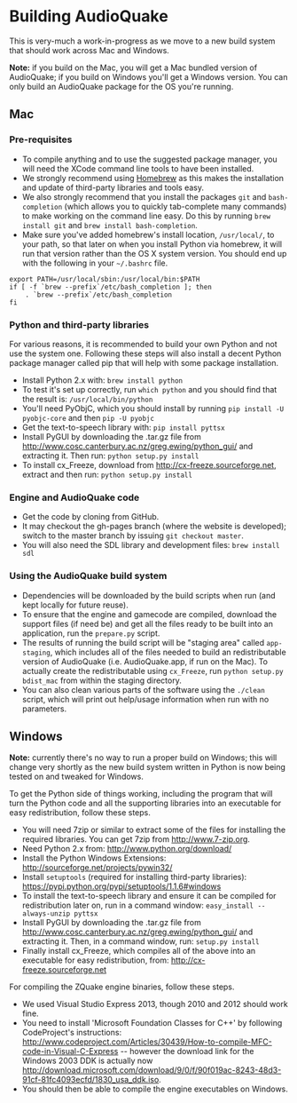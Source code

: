 Building AudioQuake
====================

This is very-much a work-in-progress as we move to a new build system that should work across Mac and Windows.

**Note:** if you build on the Mac, you will get a Mac bundled version of AudioQuake; if you build on Windows you'll get a Windows version.  You can only build an AudioQuake package for the OS you're running.

Mac
----

### Pre-requisites

* To compile anything and to use the suggested package manager, you will need the XCode command line tools to have been installed.
* We strongly recommend using [Homebrew](http://brew.sh) as this makes the installation and update of third-party libraries and tools easy.
* We also strongly recommend that you install the packages `git` and `bash-completion` (which allows you to quickly tab-complete many commands) to make working on the command line easy.  Do this by running `brew install git` and `brew install bash-completion`.
* Make sure you've added homebrew's install location, `/usr/local/`, to your path, so that later on when you install Python via homebrew, it will run that version rather than the OS X system version.  You should end up with the following in your `~/.bashrc` file.

```
export PATH=/usr/local/sbin:/usr/local/bin:$PATH
if [ -f `brew --prefix`/etc/bash_completion ]; then
	. `brew --prefix`/etc/bash_completion
fi
```

### Python and third-party libraries

For various reasons, it is recommended to build your own Python and not use the system one.  Following these steps will also install a decent Python package manager called pip that will help with some package installation.

* Install Python 2.x with: `brew install python`
* To test it's set up correctly, run `which python` and you should find that the result is: `/usr/local/bin/python`
* You'll need PyObjC, which you should install by running `pip install -U pyobjc-core` and then `pip -U pyobjc`
* Get the text-to-speech library with: `pip install pyttsx`
* Install PyGUI by downloading the .tar.gz file from <http://www.cosc.canterbury.ac.nz/greg.ewing/python_gui/> and extracting it.  Then run: `python setup.py install`
* To install cx_Freeze, download from <http://cx-freeze.sourceforge.net>, extract and then run: `python setup.py install`

### Engine and AudioQuake code

* Get the code by cloning from GitHub.
* It may checkout the gh-pages branch (where the website is developed); switch to the master branch by issuing `git checkout master`.
* You will also need the SDL library and development files: `brew install sdl`

### Using the AudioQuake build system

* Dependencies will be downloaded by the build scripts when run (and kept locally for future reuse).
* To ensure that the engine and gamecode are compiled, download the support files (if need be) and get all the files ready to be built into an application, run the `prepare.py` script.
* The results of running the build script will be "staging area" called `app-staging`, which includes all of the files needed to build an redistributable version of AudioQuake (i.e. AudioQuake.app, if run on the Mac).  To actually create the redistributable using `cx_Freeze`, run `python setup.py bdist_mac` from within the staging directory.
* You can also clean various parts of the software using the `./clean` script, which will print out help/usage information when run with no parameters.


Windows
--------

**Note:** currently there's no way to run a proper build on Windows; this will change very shortly as the new build system written in Python is now being tested on and tweaked for Windows.

To get the Python side of things working, including the program that will turn the Python code and all the supporting libraries into an executable for easy redistribution, follow these steps.

* You will need 7zip or similar to extract some of the files for installing the required libraries.  You can get 7zip from <http://www.7-zip.org>.
* Need Python 2.x from: <http://www.python.org/download/>
* Install the Python Windows Extensions: <http://sourceforge.net/projects/pywin32/>
* Install `setuptools` (required for installing third-party libraries): <https://pypi.python.org/pypi/setuptools/1.1.6#windows>
* To install the text-to-speech library and ensure it can be compiled for redistribution later on, run in a command window: `easy_install --always-unzip pyttsx`
* Install PyGUI by downloading the .tar.gz file from <http://www.cosc.canterbury.ac.nz/greg.ewing/python_gui/> and extracting it.  Then, in a command window, run: `setup.py install`
* Finally install cx_Freeze, which compiles all of the above into an executable for easy redistribution, from: <http://cx-freeze.sourceforge.net>

For compiling the ZQuake engine binaries, follow these steps.

* We used Visual Studio Express 2013, though 2010 and 2012 should work fine.
* You need to install 'Microsoft Foundation Classes for C++' by following CodeProject's instructions: <http://www.codeproject.com/Articles/30439/How-to-compile-MFC-code-in-Visual-C-Express> -- however the download link for the Windows 2003 DDK is actually now <http://download.microsoft.com/download/9/0/f/90f019ac-8243-48d3-91cf-81fc4093ecfd/1830_usa_ddk.iso>.
* You should then be able to compile the engine executables on Windows.

